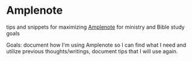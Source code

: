 # Amplenote
tips and snippets for maximizing [Amplenote](https://www.amplenote.com/) for ministry and Bible study goals

Goals: document how I'm using Amplenote so I can find what I need and utilize previous thoughts/writings, document tips that I will use again.
